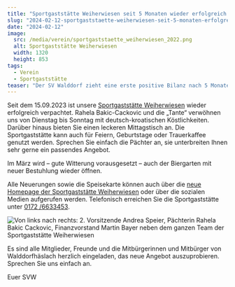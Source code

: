 ```yaml
---
title: "Sportgaststätte Weiherwiesen seit 5 Monaten wieder erfolgreich verpachtet"
slug: "2024-02-12-sportgaststaette-weiherwiesen-seit-5-monaten-erfolgreich-verpachtet"
date: "2024-02-12"
image:
  src: /media/verein/sportgaststaette_weiherwiesen_2022.png
  alt: Sportgaststätte Weiherwiesen
  width: 1320
  height: 853
tags:
  - Verein
  - Sportgaststätte
teaser: "Der SV Walddorf zieht eine erste positive Bilanz nach 5 Monaten mit der neuen Pächterfamilie."
---
```

Seit dem 15.09.2023 ist unsere [Sportgaststätte Weiherwiesen](/verein/sportgaststaette) wieder erfolgreich verpachtet. Rahela Bakic-Cackovic und die „Tante“ verwöhnen uns von Dienstag bis Sonntag mit deutsch-kroatischen Köstlichkeiten. Darüber hinaus bieten Sie einen leckeren Mittagstisch an. Die Sportgaststätte kann auch für Feiern, Geburtstage oder Trauerkaffee genutzt werden. Sprechen Sie einfach die Pächter an, sie unterbreiten Ihnen sehr gerne ein passendes Angebot.

Im März wird – gute Witterung vorausgesetzt – auch der Biergarten mit neuer Bestuhlung wieder öffnen.

Alle Neuerungen sowie die Speisekarte können auch über die [neue Homepage der Sportgaststätte Weiherwiesen](https://sportgaststätte-weiherwiesen.de) oder über die sozialen Medien aufgerufen werden. Telefonisch erreichen Sie die Sportgaststätte unter [0172 /6633453](tel:01726633453).

![Von links nach rechts: 2. Vorsitzende Andrea Speier, Pächterin Rahela Bakic Cackovic, Finanzvorstand Martin Bayer neben dem ganzen Team der Sportgaststätte Weiherwiesen](/media/verein/sportgaststaette/2023-08-14-gruppenbild-paechter.jpg)
     
Es sind alle Mitglieder, Freunde und die Mitbürgerinnen und Mitbürger von Walddorfhäslach herzlich eingeladen, das neue Angebot auszuprobieren. Sprechen Sie uns einfach an.

Euer SVW
